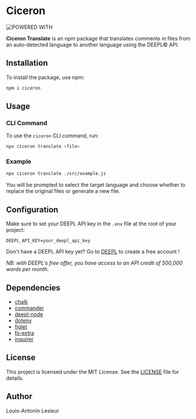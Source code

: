 # Ciceron

![POWERED WITH ](https://i.imgur.com/WUDnQ3Q.png)

**Ciceron Translate** is an npm package that translates comments in files from an auto-detected language to another language using the DEEPL© API.

## Installation

To install the package, use npm:

```bash
npm i ciceron
```

## Usage

### CLI Command

To use the `ciceron` CLI command, run:

```bash
npx ciceron translate <file>
```

### Example

```bash
npx ciceron translate ./src/example.js
```

You will be prompted to select the target language and choose whether to replace the original files or generate a new file.

## Configuration

Make sure to set your DEEPL API key in the `.env` file at the root of your project:

```
DEEPL_API_KEY=your_deepl_api_key
```

Don't have a DEEPL API key yet? Go to [DEEPL](https://www.deepl.com/en/products/api) to create a free account !

*NB: with DEEPL's free offer, you have access to an API credit of 500,000 words per month.*

## Dependencies

- [chalk](https://www.npmjs.com/package/chalk)
- [commander](https://www.npmjs.com/package/commander)
- [deepl-node](https://www.npmjs.com/package/deepl-node)
- [dotenv](https://www.npmjs.com/package/dotenv)
- [figlet](https://www.npmjs.com/package/figlet)
- [fs-extra](https://www.npmjs.com/package/fs-extra)
- [inquirer](https://www.npmjs.com/package/inquirer)

## License

This project is licensed under the MIT License. See the [LICENSE](LICENSE) file for details.

## Author

Louis-Antonin Lesieur
